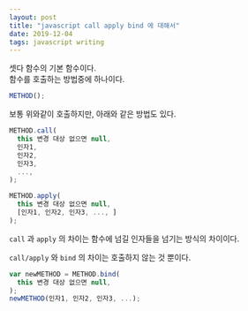 ```yaml
---
layout: post
title: "javascript call apply bind 에 대해서"
date: 2019-12-04
tags: javascript writing
---
```


셋다 함수의 기본 함수이다.  
함수를 호출하는 방법중에 하나이다.

``` javascript
METHOD();
```

보통 위와같이 호출하지만, 아래와 같은 방법도 있다.

``` javascript
METHOD.call(
  this 변경 대상 없으면 null,
  인자1,
  인자2,
  인자3,
  ...,
);

METHOD.apply(
  this 변경 대상 없으면 null,
  [인자1, 인자2, 인자3, ..., ]
);
```

`call` 과 `apply` 의 차이는 함수에 넘길 인자들을 넘기는 방식의 차이이다.

`call/apply` 와 `bind` 의 차이는 호출하지 않는 것 뿐이다.

``` javascript
var newMETHOD = METHOD.bind(
  this 변경 대상 없으면 null,
);
newMETHOD(인자1, 인자2, 인자3, ...);
```
